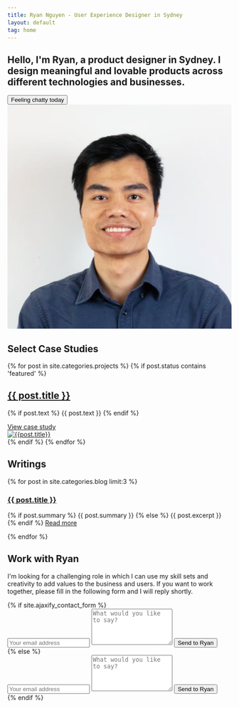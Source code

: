 ```yaml
---
title: Ryan Nguyen - User Experience Designer in Sydney
layout: default
tag: home
---
```

<section class="intro">

  <!-- <div class="horizontal-bar"></div> -->
  <div  class="intro-text">
    <h1> Hello, I'm Ryan, a product designer in Sydney. I design meaningful and lovable products across different technologies and businesses.</h1>
    <form>
      <input id="start-chat" type="button" class="button button-big mobile-block" value="Feeling chatty today" onClick="startChat()"/>
    </form>
    <div class="spacer-block-2"></div>
  </div>
  <div id="chat" class="hidden">
    <div class="botui-app-container" id="my-pa">
      <div id="avatar" class="hidden">
        <img src="./images/me.png" alt="">    
      </div>
      <bot-ui></bot-ui>
    </div>
  </div>
</section>

<section>
  <div class="horizontal-bar"></div>
  <h2 class="h1 key-category" id="case-studies">Select Case Studies</h2>

  <div class="projects list featured">
    <div class="posts">
      {% for post in site.categories.projects %}
        {% if post.status contains 'featured' %}
          <div class="post-entry py3">
            <div class="summary">
              <a href="{{ post.url | prepend: site.baseurl }}">
                <h2 class="h2 title">{{ post.title }}</h2>
              </a>
              <p class="text">
                {% if post.text %}
                  {{ post.text }}
                {% endif %}
              </p>
              <a href="{{ post.url | prepend: site.baseurl }}" class="post-link">
                View case study
              </a>
            </div>
            <a href="{{ post.url | prepend: site.baseurl }}" class="thumbnail">
              <div class="wrap">
                <img class="thumb" src="{{ post.thumbnail }}" ref="{{ post.title | downcase | prepend: site.baseurl }}" alt="{{post.title}}">  
              </div>
            </a>
          </div>
        {% endif %}
      {% endfor %}
    </div>
  </div>

</section>

<div class="spacer-block-1"></div>

<section>
  <div class="horizontal-bar"></div>
  <h2 class="h1 key-category">Writings</h2>

  <div class="blog featured">
    <div class="posts">
      {% for post in site.categories.blog limit:3 %}
        <div class="post py3">
          <a href="{{ post.url | prepend: site.baseurl }}"><h3 class="h3 post-title">{{ post.title }}</h3></a>
          <p class="post-summary">
            {% if post.summary %}
              {{ post.summary }}
            {% else %}
              {{ post.excerpt }}
            {% endif %}
            <a class="post-link" href="{{ post.url | prepend: site.baseurl }}">Read more</a>
          </p>
        </div>
      {% endfor %}
    </div>
  </div>

</section>

<div class="spacer-block-1"></div>

<section>
  <div class="horizontal-bar"></div>
  <h2 class="h1 key-category">Work with Ryan</h2>
  <p style="max-width: 650px;">I'm looking for a challenging role in which I can use my skill sets and creativity to add values to the business and users. If you want to work together, please fill in the following form and I will reply shortly.</p>

  <div class="py2" style="max-width: 650px;">
    {% if site.ajaxify_contact_form %}
      <form class="form-stacked">
        <input type="text" name="email" class="field-light" placeholder="Your email address">
        <textarea type="text" name="content" class="field-light" rows="5" placeholder="What would you like to say?"></textarea>
        <input type="hidden" name="_subject" value="New submission!" />
        <input type="text" name="_gotcha" style="display:none" />
        <button type='submit' class="button button-big mobile-block" >Send to Ryan</button>
      </form>
    {% else %}
      <form action="https://formspree.io/{{ site.email }}" method="POST" class="form-stacked">
        <input type="text" name="email" class="field-light" placeholder="Your email address">
        <textarea type="text" name="content" class="field-light" rows="5" placeholder="What would you like to say?"></textarea>
        <input type="hidden" name="_next" value="{{ site.baseurl }}/thanks/" />
        <input type="hidden" name="_subject" value="New submission!" />
        <input type="text" name="_gotcha" style="display:none" />
        <input type="submit" class="button button-big mobile-block" value="Send to Ryan">
      </form>
    {% endif %}
  </div>
</section>

<script src="https://ajax.googleapis.com/ajax/libs/jquery/2.2.4/jquery.min.js"></script>
<script src="./js/vue/2.0.6/vue.min.js"></script>
<script src="./js/botui/botui.min.js"></script>
<script src="./js/botui/mybot.js"></script>